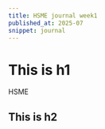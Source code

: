 ```yaml
---
title: HSME journal week1
published_at: 2025-07
snippet: journal
---
```


# This is h1

HSME

## This is h2
